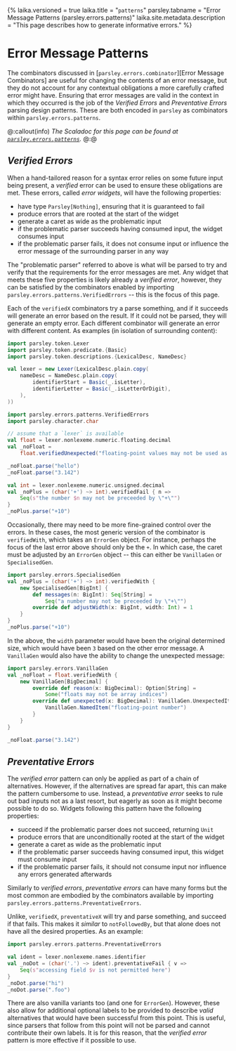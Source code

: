 {%
laika.versioned = true
laika.title = "`patterns`"
parsley.tabname = "Error Message Patterns (parsley.errors.patterns)"
laika.site.metadata.description = "This page describes how to generate informative errors."
%}

# Error Message Patterns
The combinators discussed in
[`parsley.errors.combinator`][Error Message Combinators] are useful
for changing the contents of an error message, but they do not account for any
contextual obligations a more carefully crafted error might have. Ensuring
that error messages are valid in the context in which they occurred is the job
of the *Verified Errors* and *Preventative Errors* parsing design patterns.
These are both encoded in `parsley` as combinators within `parsley.errors.patterns`.

@:callout(info)
*The Scaladoc for this page can be found at [`parsley.errors.patterns`](@:api(parsley.errors.patterns$)).*
@:@

## *Verified Errors*
When a hand-tailored reason for a syntax error relies on some future input
being present, a *verified* error can be used to ensure these obligations are met. These errors, called *error widgets*, will have the following properties:

* have type `Parsley[Nothing]`, ensuring that it is guaranteed to fail
* produce errors that are rooted at the start of the widget
* generate a caret as wide as the problematic input
* if the problematic parser succeeds having consumed input, the widget consumes
  input
* if the problematic parser fails, it does not consume input or influence the
  error message of the surrounding parser in any way

The "problematic parser" referred to above is what will be parsed to try and
verify that the requirements for the error messages are met.
Any widget that meets these five properties is likely already a *verified error*,
however, they can be satisfied by the combinators enabled by importing `parsley.errors.patterns.VerifiedErrors` -- this is the focus of this page.

Each of the `verifiedX` combinators try a parse something, and if it succeeds
will generate an error based on the result. If it could not be parsed, they will generate an empty error. Each different combinator will generate an error with
different content. As examples (in isolation of surrounding content):

```scala mdoc:invisible
import parsley.token.Lexer
import parsley.token.predicate.{Basic}
import parsley.token.descriptions.{LexicalDesc, NameDesc}

val lexer = new Lexer(LexicalDesc.plain.copy(
    nameDesc = NameDesc.plain.copy(
        identifierStart = Basic(_.isLetter),
        identifierLetter = Basic(_.isLetterOrDigit),
    ),
))
```

```scala mdoc:to-string
import parsley.errors.patterns.VerifiedErrors
import parsley.character.char

// assume that a `lexer` is available
val float = lexer.nonlexeme.numeric.floating.decimal
val _noFloat =
    float.verifiedUnexpected("floating-point values may not be used as array indices")

_noFloat.parse("hello")
_noFloat.parse("3.142")

val int = lexer.nonlexeme.numeric.unsigned.decimal
val _noPlus = (char('+') ~> int).verifiedFail { n =>
    Seq(s"the number $n may not be preceeded by \"+\"")
}
_noPlus.parse("+10")
```

Occasionally, there may need to be more fine-grained control over the errors.
In these cases, the most generic version of the combinator is `verifiedWith`,
which takes an `ErrorGen` object. For instance, perhaps the focus of the last
error above should only be the `+`. In which case, the caret must be adjusted by
an `ErrorGen` object -- this can either be `VanillaGen` or `SpecialisedGen`.

```scala mdoc:to-string:nest
import parsley.errors.SpecialisedGen
val _noPlus = (char('+') ~> int).verifiedWith {
    new SpecialisedGen[BigInt] {
        def messages(n: BigInt): Seq[String] =
            Seq("a number may not be preceeded by \"+\"")
        override def adjustWidth(x: BigInt, width: Int) = 1
    }
}
_noPlus.parse("+10")
```

In the above, the `width` parameter would have been the original determined
size, which would have been `3` based on the other error message. A `VanillaGen`
would also have the ability to change the unexpected message:

```scala mdoc:to-string:nest
import parsley.errors.VanillaGen
val _noFloat = float.verifiedWith {
    new VanillaGen[BigDecimal] {
        override def reason(x: BigDecimal): Option[String] =
            Some("floats may not be array indices")
        override def unexpected(x: BigDecimal): VanillaGen.UnexpectedItem = {
            VanillaGen.NamedItem("floating-point number")
        }
    }
}

_noFloat.parse("3.142")
```

## *Preventative Errors*
The *verified error* pattern can only be applied as part of a chain of
alternatives. However, if the alternatives are spread far apart, this can make
the pattern cumbersome to use. Instead, a *preventative error* seeks to rule out
bad inputs not as a last resort, but eagerly as soon as it might become possible to do so. Widgets following this pattern have the following properties:

* succeed if the problematic parser does not succeed, returning `Unit`
* produce errors that are unconditionally rooted at the start of the widget
* generate a caret as wide as the problematic input
* if the problematic parser succeeds having consumed input, this widget must
  consume input
* if the problematic parser fails, it should not consume input nor influence
  any errors generated afterwards

Similarly to *verified errors*, *preventative errors* can have many forms but
the most common are embodied by the combinators available by importing
`parsley.errors.patterns.PreventativeErrors`.

Unlike, `verifiedX`, `preventativeX` will try and parse something, and succeed
if that fails. This makes it *similar* to `notFollowedBy`, but that alone does
not have all the desired properties. As an example:

```scala mdoc:to-string
import parsley.errors.patterns.PreventativeErrors

val ident = lexer.nonlexeme.names.identifier
val _noDot = (char('.') ~> ident).preventativeFail { v =>
    Seq(s"accessing field $v is not permitted here")
}
_noDot.parse("hi")
_noDot.parse(".foo")
```

There are also vanilla variants too (and one for `ErrorGen`). However, these also
allow for additional optional labels to be provided to describe *valid*
alternatives that would have been successful from this point. This is useful,
since parsers that follow from this point will not be parsed and cannot
contribute their own labels. It is for this reason, that the *verified error*
pattern is more effective if it possible to use.

